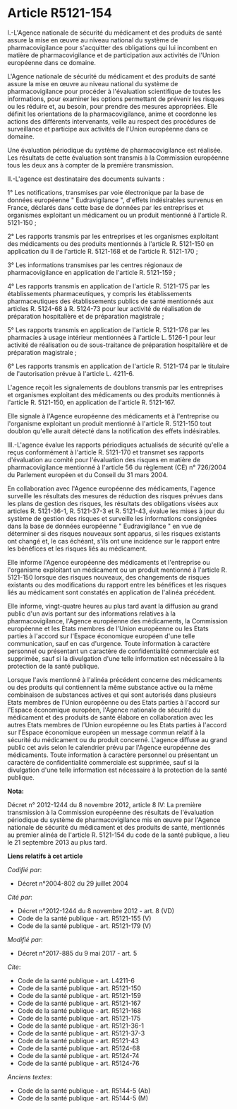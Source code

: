# Article R5121-154

I.-L'Agence nationale de sécurité du médicament et des produits de santé assure la mise en œuvre au niveau national du
système de pharmacovigilance pour s'acquitter des obligations qui lui incombent en matière de pharmacovigilance et de
participation aux activités de l'Union européenne dans ce domaine.

L'Agence nationale de sécurité du médicament et des produits de santé assure la mise en œuvre au niveau national du système
de pharmacovigilance pour procéder à l'évaluation scientifique de toutes les informations, pour examiner les options
permettant de prévenir les risques ou les réduire et, au besoin, pour prendre des mesures appropriées. Elle définit les
orientations de la pharmacovigilance, anime et coordonne les actions des différents intervenants, veille au respect des
procédures de surveillance et participe aux activités de l'Union européenne dans ce domaine.

Une évaluation périodique du système de pharmacovigilance est réalisée. Les résultats de cette évaluation sont transmis à la
Commission européenne tous les deux ans à compter de la première transmission.

II.-L'agence est destinataire des documents suivants :

1° Les notifications, transmises par voie électronique par la base de données européenne " Eudravigilance ", d'effets
indésirables survenus en France, déclarés dans cette base de données par les entreprises et organismes exploitant un
médicament ou un produit mentionné à l'article R. 5121-150 ;

2° Les rapports transmis par les entreprises et les organismes exploitant des médicaments ou des produits mentionnés à
l'article R. 5121-150 en application du II de l'article R. 5121-168 et de l'article R. 5121-170 ;

3° Les informations transmises par les centres régionaux de pharmacovigilance en application de l'article R. 5121-159 ;

4° Les rapports transmis en application de l'article R. 5121-175 par les établissements pharmaceutiques, y compris les
établissements pharmaceutiques des établissements publics de santé mentionnés aux articles R. 5124-68 à R. 5124-73 pour leur
activité de réalisation de préparation hospitalière et de préparation magistrale ;

5° Les rapports transmis en application de l'article R. 5121-176 par les pharmacies à usage intérieur mentionnées à l'article
L. 5126-1 pour leur activité de réalisation ou de sous-traitance de préparation hospitalière et de préparation magistrale ;

6° Les rapports transmis en application de l'article R. 5121-174 par le titulaire de l'autorisation prévue à l'article L.
4211-6.

L'agence reçoit les signalements de doublons transmis par les entreprises et organismes exploitant des médicaments ou des
produits mentionnés à l'article R. 5121-150, en application de l'article R. 5121-167.

Elle signale à l'Agence européenne des médicaments et à l'entreprise ou l'organisme exploitant un produit mentionné à
l'article R. 5121-150 tout doublon qu'elle aurait détecté dans la notification des effets indésirables.

III.-L'agence évalue les rapports périodiques actualisés de sécurité qu'elle a reçus conformément à l'article R. 5121-170 et
transmet ses rapports d'évaluation au comité pour l'évaluation des risques en matière de pharmacovigilance mentionné à
l'article 56 du règlement (CE) n° 726/2004 du Parlement européen et du Conseil du 31 mars 2004.

En collaboration avec l'Agence européenne des médicaments, l'agence surveille les résultats des mesures de réduction des
risques prévues dans les plans de gestion des risques, les résultats des obligations visées aux articles R. 5121-36-1, R.
5121-37-3 et R. 5121-43, évalue les mises à jour du système de gestion des risques et surveille les informations consignées
dans la base de données européenne " Eudravigilance " en vue de déterminer si des risques nouveaux sont apparus, si les
risques existants ont changé et, le cas échéant, s'ils ont une incidence sur le rapport entre les bénéfices et les risques
liés au médicament.

Elle informe l'Agence européenne des médicaments et l'entreprise ou l'organisme exploitant un médicament ou un produit
mentionné à l'article R. 5121-150 lorsque des risques nouveaux, des changements de risques existants ou des modifications du
rapport entre les bénéfices et les risques liés au médicament sont constatés en application de l'alinéa précédent.

Elle informe, vingt-quatre heures au plus tard avant la diffusion au grand public d'un avis portant sur des informations
relatives à la pharmacovigilance, l'Agence européenne des médicaments, la Commission européenne et les Etats membres de
l'Union européenne ou les Etats parties à l'accord sur l'Espace économique européen d'une telle communication, sauf en cas
d'urgence. Toute information à caractère personnel ou présentant un caractère de confidentialité commerciale est supprimée,
sauf si la divulgation d'une telle information est nécessaire à la protection de la santé publique.

Lorsque l'avis mentionné à l'alinéa précédent concerne des médicaments ou des produits qui contiennent la même substance
active ou la même combinaison de substances actives et qui sont autorisés dans plusieurs Etats membres de l'Union européenne
ou des Etats parties à l'accord sur l'Espace économique européen, l'Agence nationale de sécurité du médicament et des
produits de santé élabore en collaboration avec les autres Etats membres de l'Union européenne ou les Etats parties à
l'accord sur l'Espace économique européen un message commun relatif à la sécurité du médicament ou du produit concerné.
L'agence diffuse au grand public cet avis selon le calendrier prévu par l'Agence européenne des médicaments. Toute
information à caractère personnel ou présentant un caractère de confidentialité commerciale est supprimée, sauf si la
divulgation d'une telle information est nécessaire à la protection de la santé publique.

**Nota:**

Décret n° 2012-1244 du 8 novembre 2012, article 8 IV: La première transmission à la Commission européenne des résultats de
l'évaluation périodique du système de pharmacovigilance mis en œuvre par l'Agence nationale de sécurité du médicament et des
produits de santé, mentionnés au premier alinéa de l'article R. 5121-154 du code de la santé publique, a lieu le 21 septembre
2013 au plus tard.

**Liens relatifs à cet article**

_Codifié par_:

  - Décret n°2004-802 du 29 juillet 2004

_Cité par_:

  - Décret n°2012-1244 du 8 novembre 2012 - art. 8 (VD)
  - Code de la santé publique - art. R5121-155 (V)
  - Code de la santé publique - art. R5121-179 (V)

_Modifié par_:

  - Décret n°2017-885 du 9 mai 2017 - art. 5

_Cite_:

  - Code de la santé publique - art. L4211-6
  - Code de la santé publique - art. R5121-150
  - Code de la santé publique - art. R5121-159
  - Code de la santé publique - art. R5121-167
  - Code de la santé publique - art. R5121-168
  - Code de la santé publique - art. R5121-175
  - Code de la santé publique - art. R5121-36-1
  - Code de la santé publique - art. R5121-37-3
  - Code de la santé publique - art. R5121-43
  - Code de la santé publique - art. R5124-68
  - Code de la santé publique - art. R5124-74
  - Code de la santé publique - art. R5124-76

_Anciens textes_:

  - Code de la santé publique - art. R5144-5 (Ab)
  - Code de la santé publique - art. R5144-5 (M)
